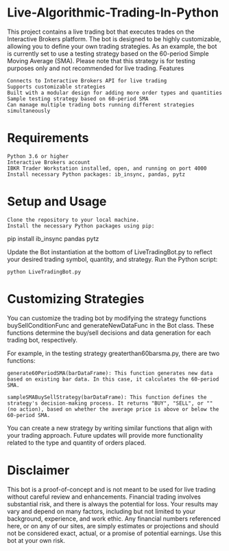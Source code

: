 # Live-Algorithmic-Trading-In-Python

This project contains a live trading bot that executes trades on the Interactive Brokers platform. The bot is designed to be highly customizable, allowing you to define your own trading strategies. As an example, the bot is currently set to use a testing strategy based on the 60-period Simple Moving Average (SMA). Please note that this strategy is for testing purposes only and not recommended for live trading.
Features

    Connects to Interactive Brokers API for live trading
    Supports customizable strategies
    Built with a modular design for adding more order types and quantities
    Sample testing strategy based on 60-period SMA
    Can manage multiple trading bots running different strategies simultaneously

# Requirements

    Python 3.6 or higher
    Interactive Brokers account
    IBKR Trader Workstation installed, open, and running on port 4000
    Install necessary Python packages: ib_insync, pandas, pytz

# Setup and Usage

    Clone the repository to your local machine.
    Install the necessary Python packages using pip:

pip install ib_insync pandas pytz

Update the Bot instantiation at the bottom of LiveTradingBot.py to reflect your desired trading symbol, quantity, and strategy.
Run the Python script:

    python LiveTradingBot.py

# Customizing Strategies

You can customize the trading bot by modifying the strategy functions buySellConditionFunc and generateNewDataFunc in the Bot class. These functions determine the buy/sell decisions and data generation for each trading bot, respectively.

For example, in the testing strategy greaterthan60barsma.py, there are two functions:

    generate60PeriodSMA(barDataFrame): This function generates new data based on existing bar data. In this case, it calculates the 60-period SMA.

    sampleSMABuySellStrategy(barDataFrame): This function defines the strategy's decision-making process. It returns "BUY", "SELL", or "" (no action), based on whether the average price is above or below the 60-period SMA.

You can create a new strategy by writing similar functions that align with your trading approach. Future updates will provide more functionality related to the type and quantity of orders placed.
# Disclaimer

This bot is a proof-of-concept and is not meant to be used for live trading without careful review and enhancements. Financial trading involves substantial risk, and there is always the potential for loss. Your results may vary and depend on many factors, including but not limited to your background, experience, and work ethic. Any financial numbers referenced here, or on any of our sites, are simply estimates or projections and should not be considered exact, actual, or a promise of potential earnings. Use this bot at your own risk.